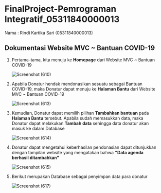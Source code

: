 # FinalProject-Pemrograman Integratif_05311840000013
Nama : Rindi Kartika Sari (05311840000013)

## Dokumentasi Website MVC ~ Bantuan COVID-19
1.  Pertama-tama, kita menuju ke __Homepage__ dari  Website MVC ~ Bantuan COVID-19 <br>

    ![Screenshot (610)](https://user-images.githubusercontent.com/49342639/82148009-ce6ef900-987b-11ea-9510-2d52e8acd0cb.png)
    
2.  Apabila Donatur hendak mendonasikan sesuatu sebagai Bantuan COVID-19, maka Donatur dapat menuju ke __Halaman Bantu__ dari  Website MVC ~ Bantuan COVID-19 <br>

    ![Screenshot (613)](https://user-images.githubusercontent.com/49342639/82148050-34f41700-987c-11ea-854b-854179258980.png)
    
3.  Kemudian, Donatur dapat memilih pilihan __Tambahkan bantuan__ pada __Halaman Bantu__ tersebut. Apabila sudah memasukkan data, maka Donatur dapat melakukan __Tambah data__ sehingga data donatur akan masuk ke dalam Database <br>

    ![Screenshot (614)](https://user-images.githubusercontent.com/49342639/82148108-869ca180-987c-11ea-9f90-4a5596d1af47.png)
    
4.  Donatur dapat mengetahui keberhasilan pendonasian dapat ditunjukkan dengan tampilan website yang mengatakan bahwa __"Data agenda berhasil ditambahkan"__ <br>

    ![Screenshot (615)](https://user-images.githubusercontent.com/49342639/82148329-b39d8400-987d-11ea-904a-aa1a36a69ca5.png)

5.  Berikut merupakan Database sebagai penyimpan data para donatur <br>

    ![Screenshot (617)](https://user-images.githubusercontent.com/49342639/82148202-12aec900-987d-11ea-9c73-2c555b4b1d01.png)
